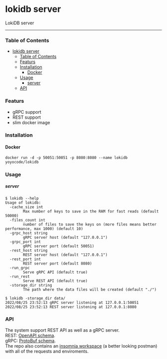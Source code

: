 # lokidb server
LokiDB server

---

### Table of Contents
- [lokidb server](#lokidb-server)
    - [Table of Contents](#table-of-contents)
    - [Featurs](#featurs)
    - [Installation](#installation)
      - [Docker](#docker)
    - [Usage](#usage)
        - [server](#server)
    - [API](#api)


### Featurs
- gRPC support
- REST support
- slim docker image


### Installation
#### Docker
```shell
docker run -d -p 50051:50051 -p 8080:8080 --name lokidb yoyocode/lokidb
```

### Usage
##### server
```shell
$ lokidb --help
Usage of lokidb:
  -cache_size int
        Max number of keys to save in the RAM for fast reads (default 50000)
  -files_count int
        number of files to save the keys on (more files means better performance, max 1000) (default 10)
  -grpc_host string
        gRPC server host (default "127.0.0.1")
  -grpc_port int
        gRPC server port (default 50051)
  -rest_host string
        REST server host (default "127.0.0.1")
  -rest_port int
        REST server port (default 8080)
  -run_grpc
        Serve gRPC API (default true)
  -run_rest
        Serve REST API (default true)
  -storage_dir string
        The path where the data files will be created (default "./")
```

```shell
$ lokidb -storage_dir data/
2022/08/25 23:52:13 gRPC server listening at 127.0.0.1:50051
2022/08/25 23:52:13 REST server listening at 127.0.0.1:8080
```

### API  
The system support REST API as well as a gRPC server.  
REST: [OpenAPI schema](/rest/spec.yaml).  
gRPC: [ProtoBuf schema](/grpc/spec.proto).  
The repo also contains an [insomnia workspace](https://insomnia.rest/) (a better looking postman) with all of the requests and enviroments.  